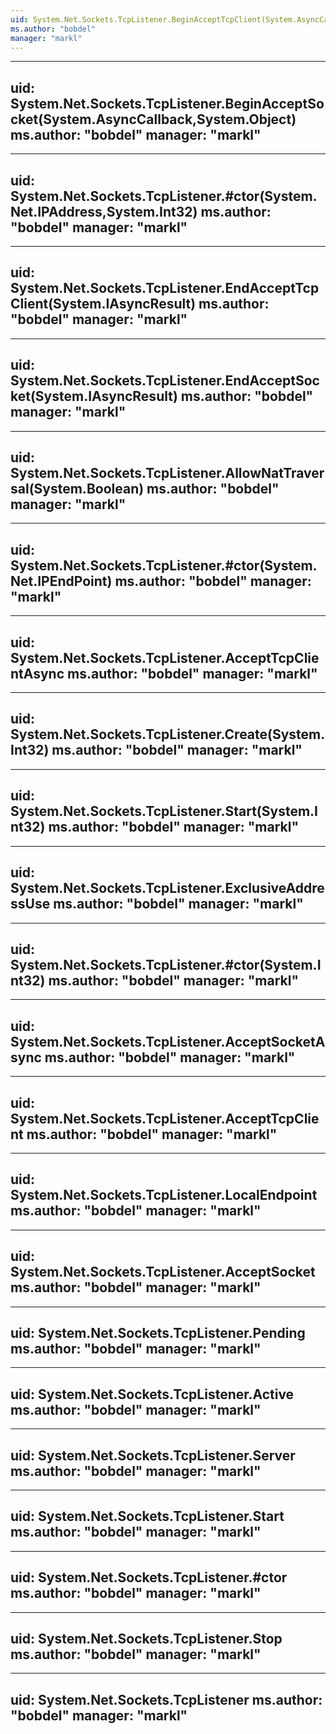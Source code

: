 ```yaml
---
uid: System.Net.Sockets.TcpListener.BeginAcceptTcpClient(System.AsyncCallback,System.Object)
ms.author: "bobdel"
manager: "markl"
---
```


---
uid: System.Net.Sockets.TcpListener.BeginAcceptSocket(System.AsyncCallback,System.Object)
ms.author: "bobdel"
manager: "markl"
---

---
uid: System.Net.Sockets.TcpListener.#ctor(System.Net.IPAddress,System.Int32)
ms.author: "bobdel"
manager: "markl"
---

---
uid: System.Net.Sockets.TcpListener.EndAcceptTcpClient(System.IAsyncResult)
ms.author: "bobdel"
manager: "markl"
---

---
uid: System.Net.Sockets.TcpListener.EndAcceptSocket(System.IAsyncResult)
ms.author: "bobdel"
manager: "markl"
---

---
uid: System.Net.Sockets.TcpListener.AllowNatTraversal(System.Boolean)
ms.author: "bobdel"
manager: "markl"
---

---
uid: System.Net.Sockets.TcpListener.#ctor(System.Net.IPEndPoint)
ms.author: "bobdel"
manager: "markl"
---

---
uid: System.Net.Sockets.TcpListener.AcceptTcpClientAsync
ms.author: "bobdel"
manager: "markl"
---

---
uid: System.Net.Sockets.TcpListener.Create(System.Int32)
ms.author: "bobdel"
manager: "markl"
---

---
uid: System.Net.Sockets.TcpListener.Start(System.Int32)
ms.author: "bobdel"
manager: "markl"
---

---
uid: System.Net.Sockets.TcpListener.ExclusiveAddressUse
ms.author: "bobdel"
manager: "markl"
---

---
uid: System.Net.Sockets.TcpListener.#ctor(System.Int32)
ms.author: "bobdel"
manager: "markl"
---

---
uid: System.Net.Sockets.TcpListener.AcceptSocketAsync
ms.author: "bobdel"
manager: "markl"
---

---
uid: System.Net.Sockets.TcpListener.AcceptTcpClient
ms.author: "bobdel"
manager: "markl"
---

---
uid: System.Net.Sockets.TcpListener.LocalEndpoint
ms.author: "bobdel"
manager: "markl"
---

---
uid: System.Net.Sockets.TcpListener.AcceptSocket
ms.author: "bobdel"
manager: "markl"
---

---
uid: System.Net.Sockets.TcpListener.Pending
ms.author: "bobdel"
manager: "markl"
---

---
uid: System.Net.Sockets.TcpListener.Active
ms.author: "bobdel"
manager: "markl"
---

---
uid: System.Net.Sockets.TcpListener.Server
ms.author: "bobdel"
manager: "markl"
---

---
uid: System.Net.Sockets.TcpListener.Start
ms.author: "bobdel"
manager: "markl"
---

---
uid: System.Net.Sockets.TcpListener.#ctor
ms.author: "bobdel"
manager: "markl"
---

---
uid: System.Net.Sockets.TcpListener.Stop
ms.author: "bobdel"
manager: "markl"
---

---
uid: System.Net.Sockets.TcpListener
ms.author: "bobdel"
manager: "markl"
---
